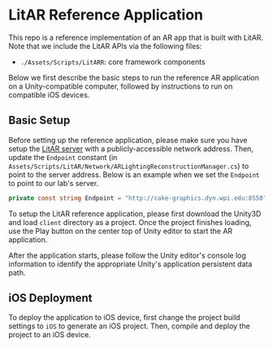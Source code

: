 # LitAR Reference Application

This repo is a reference implementation of an AR app that is built with LitAR.
Note that we include the LitAR APIs via the following files:
- `./Assets/Scripts/LitARR`: core framework components

Below we first describe the basic steps to run the reference AR application on a Unity-compatible computer, followed by instructions to run on compatible iOS devices.

## Basic Setup

Before setting up the reference application, please make sure you have setup the [LitAR server](../server/) with a publicly-accessible network address.
Then, update the `Endpoint` constant (in `Assets/Scripts/LitAR/Network/ARLightingReconstructionManager.cs`) to point to the server address. Below is an example when we set the `Endpoint` to point to our lab's server.

```csharp
private const string Endpoint = "http://cake-graphics.dyn.wpi.edu:8550";
```

To setup the LitAR reference application, please first download the Unity3D and load `client` directory as a project.
Once the project finishes loading, use the Play button on the center top of Unity editor to start the AR application.

After the application starts, please follow the Unity editor's console log information to identify the appropriate Unity's application persistent data path.

## iOS Deployment

To deploy the application to iOS device, first change the project build settings to `iOS` to generate an iOS project.
Then, compile and deploy the project to an iOS device.
